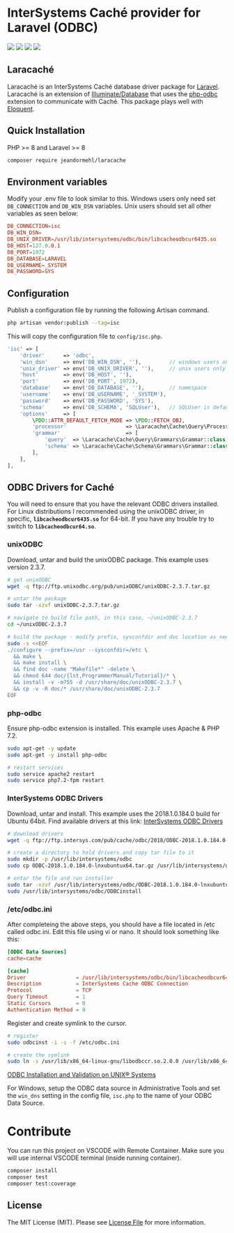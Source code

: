 # InterSystems Caché provider for Laravel (ODBC)

<p>
  <img src="https://img.shields.io/packagist/l/jeandormehl/laracache" /> 
  <img src="https://codecov.io/gh/jeandormehl/laracache/branch/master/graph/badge.svg"/>
  </a>
  <img src="https://img.shields.io/packagist/v/jeandormehl/laracache.svg" /> 
  <img src="https://img.shields.io/packagist/dt/jeandormehl/laracache.svg" /> 
</p>

## Laracaché

Laracaché is an InterSystems Caché database driver package for [Laravel](http://laravel.com/). Laracaché is an extension of [Illuminate/Database](https://github.com/illuminate/database) that uses the [php-odbc](http://php.net/odbc) extension to communicate with Caché. This package plays well with [Eloquent](https://laravel.com/docs/master/eloquent).

## Quick Installation

PHP >= 8 and Laravel >= 8
```bash
composer require jeandormehl/laracache
```

## Environment variables

Modify your .env file to look similar to this. Windows users only need set `DB_CONNECTION` and `DB_WIN_DSN` variables. Unix users should set all other variables as seen below:

```conf
DB_CONNECTION=isc
DB_WIN_DSN=
DB_UNIX_DRIVER=/usr/lib/intersystems/odbc/bin/libcacheodbcur6435.so
DB_HOST=127.0.0.1
DB_PORT=1972
DB_DATABASE=LARAVEL
DB_USERNAME=_SYSTEM
DB_PASSWORD=SYS
```

## Configuration

Publish a configuration file by running the following Artisan command.

```bash
php artisan vendor:publish --tag=isc
```
This will copy the configuration file to `config/isc.php`.

```php
'isc' => [
    'driver'      => 'odbc',
    'win_dsn'     => env('DB_WIN_DSN', ''),         // windows users only
    'unix_driver' => env('DB_UNIX_DRIVER', ''),     // unix users only
    'host'        => env('DB_HOST', ''),
    'port'        => env('DB_PORT', 1972),
    'database'    => env('DB_DATABASE', ''),        // namespace
    'username'    => env('DB_USERNAME', '_SYSTEM'),
    'password'    => env('DB_PASSWORD', 'SYS'),
    'schema'      => env('DB_SCHEMA', 'SQLUser'),   // SQLUser is default, avoid changing if possible
    'options'     => [
        \PDO::ATTR_DEFAULT_FETCH_MODE => \PDO::FETCH_OBJ,
        'processor'                   => \Laracache\Cache\Query\Processors\Processor::class,
        'grammar'                     => [
            'query'  => \Laracache\Cache\Query\Grammars\Grammar::class,
            'schema' => \Laracache\Cache\Schema\Grammars\Grammar::class,
        ],
    ],
],
```

## ODBC Drivers for Caché
You will need to ensure that you have the relevant ODBC drivers installed. For Linux distributions I recommended using the unixODBC driver, in specific, **`libcacheodbcur6435.so`** for 64-bit. If you have any trouble try to switch to **`libcacheodbcur64.so`**.

### unixODBC
Download, untar and build the unixODBC package. This example uses version 2.3.7.

```bash
# get unixODBC
wget -q ftp://ftp.unixodbc.org/pub/unixODBC/unixODBC-2.3.7.tar.gz

# untar the package
sudo tar -xzvf unixODBC-2.3.7.tar.gz

# navigate to build file path, in this case, ~/unixODBC-2.3.7
cd ~/unixODBC-2.3.7

# build the package - modify prefix, sysconfdir and doc location as needed
sudo -s <<EOF
./configure --prefix=/usr --sysconfdir=/etc \
  && make \
  && make install \
  && find doc -name "Makefile*" -delete \
  && chmod 644 doc/{lst,ProgrammerManual/Tutorial}/* \
  && install -v -m755 -d /usr/share/doc/unixODBC-2.3.7 \
  && cp -v -R doc/* /usr/share/doc/unixODBC-2.3.7
EOF
```

### php-odbc
Ensure php-odbc extension is installed. This example uses Apache & PHP 7.2.

```bash
sudo apt-get -y update
sudo apt-get -y install php-odbc

# restart services
sudo service apache2 restart
sudo service php7.2-fpm restart
```

### InterSystems ODBC Drivers
Download, untar and install. This example uses the 2018.1.0.184.0 build for Ubuntu 64bit. Find available drivers at this link:
[InterSystems ODBC Drivers](ftp://ftp.intersys.com/pub/cache/odbc)

```bash
# download drivers
wget -q ftp://ftp.intersys.com/pub/cache/odbc/2018/ODBC-2018.1.0.184.0-lnxubuntux64.tar.gz

# create a directory to hold drivers and copy tar file to it
sudo mkdir -p /usr/lib/intersystems/odbc
sudo cp ODBC-2018.1.0.184.0-lnxubuntux64.tar.gz /usr/lib/intersystems/odbc

# untar the file and run installer
sudo tar -xzvf /usr/lib/intersystems/odbc/ODBC-2018.1.0.184.0-lnxubuntux64.tar.gz
sudo /usr/lib/intersystems/odbc/ODBCinstall
```

### /etc/odbc.ini
After completeing the above steps, you should have a file located in /etc called odbc.ini. Edit this file using vi or nano. It should look something like this:

```conf
[ODBC Data Sources]
cache=cache

[cache]
Driver                = /usr/lib/intersystems/odbc/bin/libcacheodbcur6435.so
Description           = InterSystems Cache ODBC Connection
Protocol              = TCP
Query Timeout         = 1
Static Cursors        = 0
Authentication Method = 0
```

Register and create symlink to the cursor.

```bash
# register
sudo odbcinst -i -s -f /etc/odbc.ini

# create the symlink
sudo ln -s /usr/lib/x86_64-linux-gnu/libodbccr.so.2.0.0 /usr/lib/x86_64-linux-gnu/odbc/libodbccr.so
```

[ODBC Installation and Validation on UNIX® Systems](https://docs.intersystems.com/latest/csp/docbook/DocBook.UI.Page.cls?KEY=BGOD_unixinst)

For Windows, setup the ODBC data source in Administrative Tools and set the `win_dns` setting in the config file, `isc.php` to the name of your ODBC Data Source.

# Contribute

You can run this project on VSCODE with Remote Container. Make sure you will use internal VSCODE terminal (inside running container).

```bash
composer install
composer test
composer test:coverage
```

## License

The MIT License (MIT). Please see [License File](LICENSE.md) for more information.
